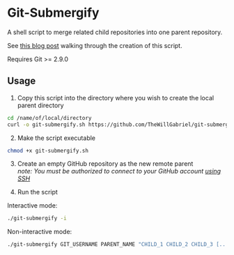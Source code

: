 # Git-Submergify

A shell script to merge related child repositories into one parent repository.

See [this blog post](https://willgabriel.dev/posts/merging-sub-projects-into-one-git-repository) walking through the creation of this script.

Requires Git >= 2.9.0

## Usage

1. Copy this script into the directory where you wish to create the local parent directory

```bash
cd /name/of/local/directory
curl -o git-submergify.sh https://github.com/TheWillGabriel/git-submergify/raw/master/git-submergify.sh
```

2. Make the script executable

```bash
chmod +x git-submergify.sh
```

3. Create an empty GitHub repository as the new remote parent  
_note: You must be authorized to connect to your GitHub account [using SSH](https://help.github.com/en/github/authenticating-to-github/connecting-to-github-with-ssh)_

4. Run the script

Interactive mode:

```bash
./git-submergify -i
```

Non-interactive mode:

```bash
./git-submergify GIT_USERNAME PARENT_NAME "CHILD_1 CHILD_2 CHILD_3 [...]"
```

